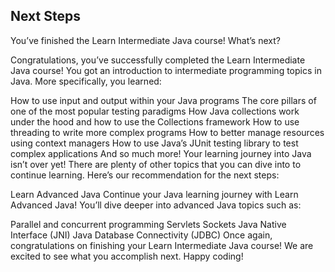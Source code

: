 ## Next Steps
You’ve finished the Learn Intermediate Java course! What’s next?

Congratulations, you’ve successfully completed the Learn Intermediate Java course! You got an introduction to intermediate programming topics in Java. More specifically, you learned:

How to use input and output within your Java programs
The core pillars of one of the most popular testing paradigms
How Java collections work under the hood and how to use the Collections framework
How to use threading to write more complex programs
How to better manage resources using context managers
How to use Java’s JUnit testing library to test complex applications
And so much more!
Your learning journey into Java isn’t over yet! There are plenty of other topics that you can dive into to continue learning. Here’s our recommendation for the next steps:

Learn Advanced Java
Continue your Java learning journey with Learn Advanced Java! You’ll dive deeper into advanced Java topics such as:

Parallel and concurrent programming
Servlets
Sockets
Java Native Interface (JNI)
Java Database Connectivity (JDBC)
Once again, congratulations on finishing your Learn Intermediate Java course! We are excited to see what you accomplish next. Happy coding!